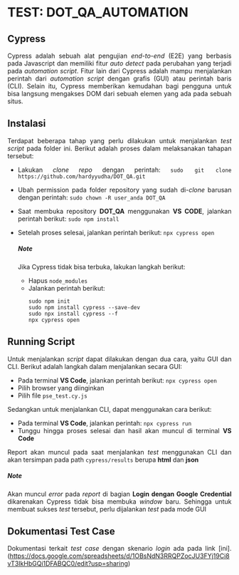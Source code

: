 <div style="text-align: justify">

# TEST: DOT_QA_AUTOMATION

## Cypress
Cypress adalah sebuah alat pengujian *end-to-end* (E2E) yang berbasis pada Javascript dan memiliki fitur *auto detect* pada perubahan yang terjadi pada *automation script*. Fitur lain dari Cypress adalah mampu menjalankan perintah dari *automation script* dengan grafis (GUI) atau perintah baris (CLI). Selain itu, Cypress memberikan kemudahan bagi pengguna untuk bisa langsung mengakses DOM dari sebuah elemen yang ada pada sebuah situs.

## Instalasi
Terdapat beberapa tahap yang perlu dilakukan untuk menjalankan *test script* pada folder ini. Berikut adalah proses dalam melaksanakan tahapan tersebut:
- Lakukan *clone repo* dengan perintah:
  `sudo git clone https://github.com/hardyyudha/DOT_QA.git`
- Ubah permission pada folder repository yang sudah di-*clone* barusan dengan perintah:
  `sudo chown -R user_anda DOT_QA`
- Saat membuka repository **DOT_QA** menggunakan **VS CODE**, jalankan perintah berikut:
  `sudo npm install`
- Setelah proses selesai, jalankan perintah berikut:
  `npx cypress open`

  ##### Note
  Jika Cypress tidak bisa terbuka, lakukan langkah berikut:
  - Hapus `node_modules`
  - Jalankan perintah berikut:
    ```
    sudo npm init
    sudo npm install cypress --save-dev
    sudo npx install cypress --f
    npx cypress open
    ```

## Running Script
Untuk menjalankan *script* dapat dilakukan dengan dua cara, yaitu GUI dan CLI. Berikut adalah langkah dalam menjalankan secara GUI:
- Pada terminal **VS Code**, jalankan perintah berikut:
  `npx cypress open`
- Pilih browser yang diinginkan
- Pilih file `pse_test.cy.js`

Sedangkan untuk menjalankan CLI, dapat menggunakan cara berikut:
- Pada terminal **VS Code**, jalankan perintah:
  `npx cypress run`
- Tunggu hingga proses selesai dan hasil akan muncul di terminal **VS Code**

Report akan muncul pada saat menjalankan *test* menggunakan CLI dan akan tersimpan pada path `cypress/results` berupa **html** dan **json**

##### Note
Akan muncul *error* pada *report* di bagian **Login dengan Google Credential** dikarenakan Cypress tidak bisa membuka *window* baru. Sehingga untuk membuat sukses *test* tersebut, perlu dijalankan *test* pada mode GUI

## Dokumentasi Test Case
Dokumentasi terkait *test case* dengan skenario *login* ada pada link [ini].(https://docs.google.com/spreadsheets/d/1OBsNdN3RRQPZocJU3FYj19Ci8vT3IkHbGQi1DFABQC0/edit?usp=sharing)
</div>